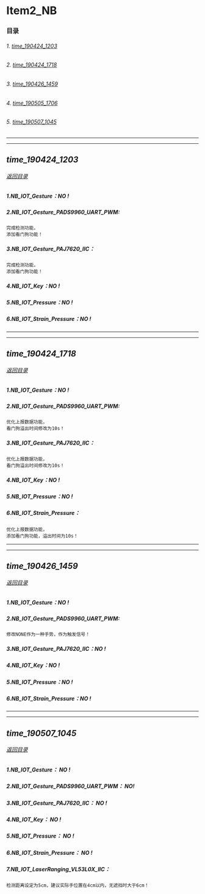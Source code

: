 # Item2_NB
### <span id="99">目录</span>
###### 1. [time_190424_1203](#1) 
###### 2. [time_190424_1718](#2) 
###### 3. [time_190426_1459](#3) 
###### 4. [time_190505_1706](#4) 
###### 5. [time_190507_1045](#5) 
---
---

## <span id="1">*time_190424_1203*</span>
###### [返回目录](#99) 
##### 1.NB_IOT_Gesture：NO !
##### 2.NB_IOT_Gesture_PADS9960_UART_PWM:
    完成检测功能，
    添加看门狗功能！
##### 3.NB_IOT_Gesture_PAJ7620_IIC：
    完成检测功能，
    添加看门狗功能！
##### 4.NB_IOT_Key：NO !
##### 5.NB_IOT_Pressure：NO !
##### 6.NB_IOT_Strain_Pressure：NO !

---
---
## <span id="2">*time_190424_1718*</span>
###### [返回目录](#99) 
##### 1.NB_IOT_Gesture：NO !
##### 2.NB_IOT_Gesture_PADS9960_UART_PWM:
    优化上报数据功能，
    看门狗溢出时间修改为10s！
##### 3.NB_IOT_Gesture_PAJ7620_IIC：
    优化上报数据功能，
    看门狗溢出时间修改为10s！
##### 4.NB_IOT_Key：NO !
##### 5.NB_IOT_Pressure：NO !
##### 6.NB_IOT_Strain_Pressure：
    优化上报数据功能，
    添加看门狗功能，溢出时间为10s！

---
---
## <span id="3">*time_190426_1459*</span>
###### [返回目录](#99) 
##### 1.NB_IOT_Gesture：NO !
##### 2.NB_IOT_Gesture_PADS9960_UART_PWM:
    修改NONE作为一种手势，作为触发信号！
##### 3.NB_IOT_Gesture_PAJ7620_IIC：NO !
##### 4.NB_IOT_Key：NO !
##### 5.NB_IOT_Pressure：NO !
##### 6.NB_IOT_Strain_Pressure：NO !

---
---
## <span id="5">*time_190507_1045*</span>
###### [返回目录](#99) 
##### 1.NB_IOT_Gesture：    NO !
##### 2.NB_IOT_Gesture_PADS9960_UART_PWM：   NO!
##### 3.NB_IOT_Gesture_PAJ7620_IIC：    NO !
##### 4.NB_IOT_Key：    NO !
##### 5.NB_IOT_Pressure：   NO !
##### 6.NB_IOT_Strain_Pressure：    NO !
##### 7.NB_IOT_LaserRanging_VL53L0X_IIC：
    检测距离设定为5cm，建议实际手位置在4cm以内，无遮挡时大于6cm！

